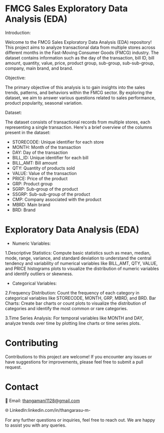 
# FMCG Sales Exploratory Data Analysis (EDA)

Introduction:

Welcome to the FMCG Sales Exploratory Data Analysis (EDA) repository! This project aims to analyze transactional data from multiple stores across different months in the Fast-Moving Consumer Goods (FMCG) industry. The dataset contains information such as the day of the transaction, bill ID, bill amount, quantity, value, price, product group, sub-group, sub-sub-group, company, main brand, and brand.

Objective:

The primary objective of this analysis is to gain insights into the sales trends, patterns, and behaviors within the FMCG sector. By exploring the dataset, we aim to answer various questions related to sales performance, product popularity, seasonal variation.

Dataset:

The dataset consists of transactional records from multiple stores, each representing a single transaction. Here's a brief overview of the columns present in the dataset:

* STORECODE: Unique identifier for each store
* MONTH: Month of the transaction
* DAY: Day of the transaction
* BILL_ID: Unique identifier for each bill
* BILL_AMT: Bill amount
*  QTY: Quantity of products sold
* VALUE: Value of the transaction
* PRICE: Price of the product
* GRP: Product group
* SGRP: Sub-group of the product
* SSGRP: Sub-sub-group of the product
* CMP: Company associated with the product
*  MBRD: Main brand
*  BRD: Brand
# Exploratory Data Analysis (EDA)

- Numeric Variables:

1.Descriptive Statistics: Compute basic statistics such as mean, median, mode, range, variance, and standard deviation to understand the central tendency and variability of numerical variables like BILL_AMT, QTY, VALUE, and PRICE  histograms plots to visualize the distribution of numeric variables and identify outliers or skewness.

- Categorical Variables:

2.Frequency Distribution: Count the frequency of each category in categorical variables like STORECODE, MONTH, GRP, MBRD, and BRD.
Bar Charts: Create bar charts or count plots to visualize the distribution of categories and identify the most common or rare categories.

3.Time Series Analysis: For temporal variables like MONTH and DAY, analyze trends over time by plotting line charts or time series plots.

# Contributing
Contributions to this project are welcome! If you encounter any issues or have suggestions for improvements, please feel free to submit a pull request.

# Contact
📧 Email: thangamani1128@gmail.com

🌐 LinkedIn:linkedin.com/in/thangarasu-m-

For any further questions or inquiries, feel free to reach out. We are happy to assist you with any queries.

​



